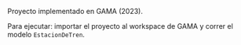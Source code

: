 Proyecto implementado en GAMA (2023).

Para ejecutar: importar el proyecto al workspace de GAMA y correr el modelo `EstacionDeTren`.